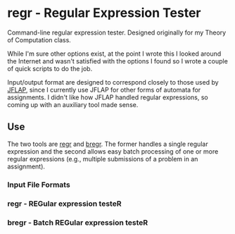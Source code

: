 # regr - Regular Expression Tester

Command-line regular expression tester. Designed originally for my Theory of Computation class.

While I'm sure other options exist, at the point I wrote this I looked around the Internet and wasn't satisfied with the options I found so I wrote a couple of quick scripts to do the job.

Input/output format are designed to correspond closely to those used by [JFLAP](https://www.jflap.org/), since I currently use JFLAP for other forms of automata for assignments. I didn't like how JFLAP handled regular expressions, so coming up with an auxiliary tool made sense.

## Use

The two tools are [regr](./regr.py) and [bregr](./bregr.sh). The former handles a single regular expression and the second allows easy batch processing of one or more regular expressions (e.g., multiple submissions of a problem in an assignment).

### Input File Formats



### regr - REGular expression testeR

### bregr - Batch REGular expression testeR


